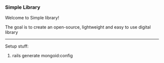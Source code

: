 ### Simple Library

Welcome to Simple library!

The goal is to create an open-source, lightweight and easy to use digital library

----
Setup stuff:
1. rails generate mongoid:config
